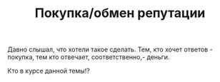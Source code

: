 ﻿---
title: "Покупка/обмен репутации"
se.owner.user_id: 306187
se.owner.display_name: "cProject"
se.owner.link: "https://ru.meta.stackoverflow.com/users/306187/cproject"
se.link: "https://ru.meta.stackoverflow.com/questions/10052/%d0%9f%d0%be%d0%ba%d1%83%d0%bf%d0%ba%d0%b0-%d0%be%d0%b1%d0%bc%d0%b5%d0%bd-%d1%80%d0%b5%d0%bf%d1%83%d1%82%d0%b0%d1%86%d0%b8%d0%b8"
se.question_id: 10052
se.post_type: question
se.score: -7
---
<p>Давно слышал, что хотели такое сделать. Тем, кто хочет ответов - покупка, тем кто отвечает, соответственно,- деньги.</p>

<p>Кто в курсе данной темы!?</p>
